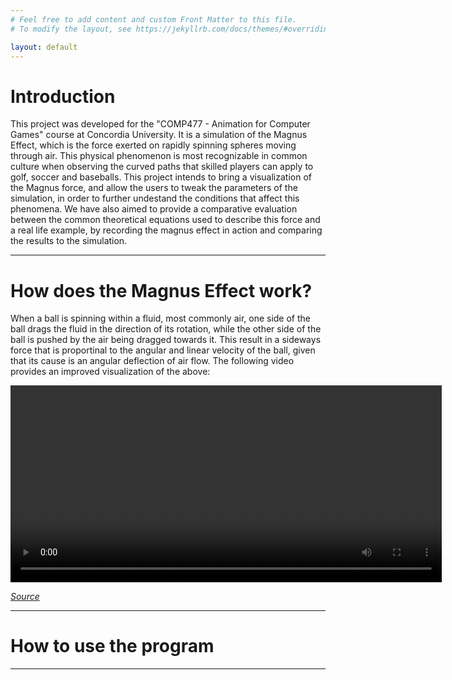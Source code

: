 ```yaml
---
# Feel free to add content and custom Front Matter to this file.
# To modify the layout, see https://jekyllrb.com/docs/themes/#overriding-theme-defaults

layout: default
---
```


# Introduction

This project was developed for the "COMP477 - Animation for Computer Games" course at Concordia University.
It is a simulation of the Magnus Effect, which is the force exerted on rapidly spinning spheres moving through air.
This physical phenomenon is most recognizable in common culture when observing the curved paths that skilled players
can apply to golf, soccer and baseballs. This project intends to bring a visualization of the Magnus force, and allow
the users to tweak the parameters of the simulation, in order to further undestand the conditions that affect this phenomena.
We have also aimed to provide a comparative evaluation between the common theoretical equations used to describe this
force and a real life example, by recording the magnus effect in action and comparing the results to the simulation.

* * *

# How does the Magnus Effect work?

When a ball is spinning within a fluid, most commonly air, one side of the ball drags the fluid in the direction of
its rotation, while the other side of the ball is pushed by the air being dragged towards it. This result in a
sideways force that is proportinal to the angular and linear velocity of the ball, given that its cause is an angular
deflection of air flow. The following video provides an improved visualization of the above:

<video controls width="690" height="315">
	<source src="{{site.baseurl}}assets/video/magnus-effect-explanation.webm" type="video/webm">
</video>

_[Source](https://youtu.be/2OSrvzNW9FE)_

* * *

# How to use the program

* * *